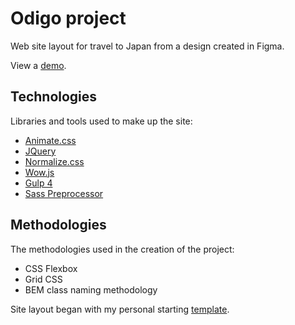 # Odigo project
Web site layout for travel to Japan from a design created in Figma.

View a <a href="https://igor-muram.github.io/odigo/index.html" target="_blank">demo</a>.

## Technologies

Libraries and tools used to make up the site:

* <a href="https://daneden.github.io/animate.css/" target="_blank">Animate.css</a>
* <a href="https://jquery.com" target="_blank">JQuery</a>
* <a href="https://necolas.github.io/normalize.css/" target="_blank">Normalize.css</a>
* <a href="https://wowjs.uk" target="_blank">Wow.js</a>
* <a href="https://gulpjs.com" target="_blank">Gulp 4</a>
* <a href="https://sass-scss.ru" target="_blank">Sass Preprocessor</a>

## Methodologies

The methodologies used in the creation of the project:

* CSS Flexbox
* Grid CSS
* BEM class naming methodology

Site layout began with my personal starting <a href="https://igor-muram.github.io/webtemplate/index.html" target="_blank">template</a>.
